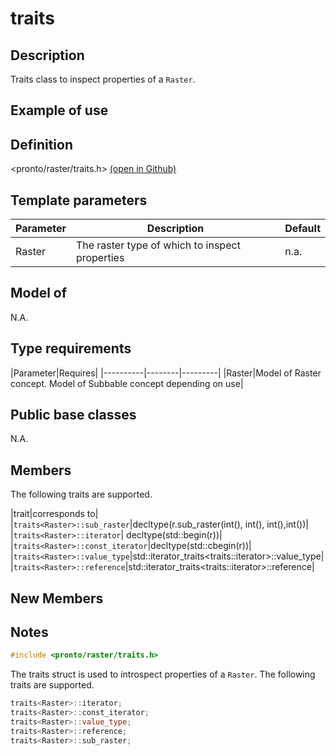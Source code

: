 # traits<Raster>

## Description

Traits class to inspect properties of a `Raster`.

## Example of use

## Definition
<pronto/raster/traits.h> [(open in Github)](https://github.com/ahhz/raster/blob/master/include/pronto/raster/traits.h)

## Template parameters
|Parameter|Description|Default|
|----------|--------|---------|
|Raster|The raster type of which to inspect properties|n.a.|

## Model of
N.A.

## Type requirements
|Parameter|Requires|
|----------|--------|---------|
|Raster|Model of Raster concept. Model of Subbable concept depending on use|

## Public base classes
N.A.

## Members
The following traits are supported.

|trait|corresponds to|
|`traits<Raster>::sub_raster`|decltype(r.sub_raster(int(), int(), int(),int())|
|`traits<Raster>::iterator`| decltype(std::begin(r))|
|`traits<Raster>::const_iterator`|decltype(std::cbegin(r))|
|`traits<Raster>::value_type`|std::iterator_traits<traits<Raster>::iterator>::value_type|
|`traits<Raster>::reference`|std::iterator_traits<traits<Raster>::iterator>::reference|

## New Members

## Notes 

```cpp
#include <pronto/raster/traits.h>
```
The traits struct is used to introspect properties of a `Raster`. The following traits are supported.

```cpp
traits<Raster>::iterator;
traits<Raster>::const_iterator;
traits<Raster>::value_type;
traits<Raster>::reference;
traits<Raster>::sub_raster;
```